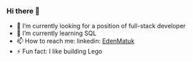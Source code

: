 ### Hi there 👋

- 🔭 I’m currently looking for a position of full-stack developer
- 🌱 I’m currently learning SQL
- 📫 How to reach me: linkedin: [EdenMatuk](https://www.linkedin.com/in/eden-matuk-b2407b219/)
- ⚡ Fun fact: I like building Lego

